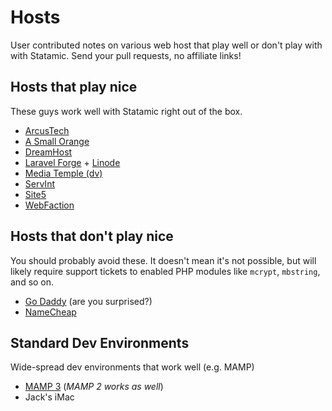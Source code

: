 # Hosts

User contributed notes on various web host that play well or don't play with with Statamic. Send your pull requests, no affiliate links!

## Hosts that play nice

These guys work well with Statamic right out of the box.

- [ArcusTech](http://arcustech.com)
- [A Small Orange](http://asmallorange.com)
- [DreamHost](https://www.dreamhost.com/)
- [Laravel Forge](https://forge.laravel.com/) + [Linode](http://linode.com)
- [Media Temple (dv)](http://mediatemple.net)
- [ServInt](https://www.servint.net/)
- [Site5](http://www.site5.com/)
- [WebFaction](https://www.webfaction.com/)

## Hosts that don't play nice

You should probably avoid these. It doesn't mean it's not possible, but will likely require support tickets to enabled PHP modules like `mcrypt`, `mbstring`, and so on.

- [Go Daddy](http://godaddy.com) (are you surprised?)
- [NameCheap](http://namecheap.com)

## Standard Dev Environments

Wide-spread dev environments that work well (e.g. MAMP)

- [MAMP 3](http://www.mamp.info/en/) (*MAMP 2 works as well*)
- Jack's iMac
